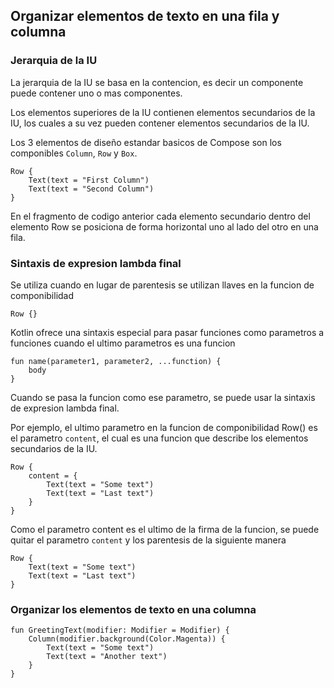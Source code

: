## Organizar elementos de texto en una fila y columna

### Jerarquia de la IU

La jerarquia de la IU se basa en la contencion, es decir un componente puede contener uno o mas componentes.

Los elementos superiores de la IU contienen elementos secundarios de la IU, los cuales a su vez pueden contener elementos secundarios de la IU.

Los 3 elementos de diseño estandar basicos de Compose son los componibles `Column`, `Row` y `Box`.

    Row {
        Text(text = "First Column")
        Text(text = "Second Column")
    }

En el fragmento de codigo anterior cada elemento secundario dentro del elemento Row se posiciona de forma horizontal uno al lado del otro en una fila.

### Sintaxis de expresion lambda final

Se utiliza cuando en lugar de parentesis se utilizan llaves en la funcion de componibilidad

    Row {}

Kotlin ofrece una sintaxis especial para pasar funciones como parametros a funciones cuando el ultimo parametros es una funcion

    fun name(parameter1, parameter2, ...function) {
        body
    }

Cuando se pasa la funcion como ese parametro, se puede usar la sintaxis de expresion lambda final.

Por ejemplo, el ultimo parametro en la funcion de componibilidad Row() es el parametro `content`, el cual es una funcion que describe los elementos secundarios de la IU.

    Row {
        content = {
            Text(text = "Some text")
            Text(text = "Last text")
        }
    }

Como el parametro content es el ultimo de la firma de la funcion, se puede quitar el parametro `content` y los parentesis de la siguiente manera

    Row {
        Text(text = "Some text")
        Text(text = "Last text")
    }

### Organizar los elementos de texto en una columna

    fun GreetingText(modifier: Modifier = Modifier) {
        Column(modifier.background(Color.Magenta)) {
            Text(text = "Some text")
            Text(text = "Another text")
        }
    }
